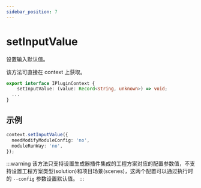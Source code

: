 ```yaml
---
sidebar_position: 7
---
```


# setInputValue

设置输入默认值。

该方法可直接在 context 上获取。

```ts
export interface IPluginContext {
    setInputValue: (value: Record<string, unknown>) => void;
  ...
}
```

## 示例

```ts
context.setInputValue({
  needModifyModuleConfig: 'no',
  moduleRunWay: 'no',
});
```

:::warning
该方法只支持设置生成器插件集成的工程方案对应的配置参数值，不支持设置工程方案类型(solution)和项目场景(scenes)，这两个配置可以通过执行时的 `--config` 参数设置默认值。
:::
